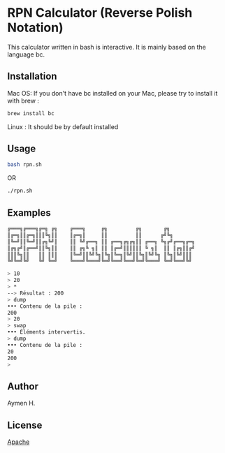 # RPN Calculator (Reverse Polish Notation)

This calculator written in bash is interactive. It is mainly based on the language bc.

## Installation

Mac OS:
If you don't have bc installed on your Mac, please try to install it with brew :
```bash
brew install bc
```
Linux :
It should be by default installed

## Usage

```bash
bash rpn.sh
```
OR
```bash
./rpn.sh
```

## Examples
```bash
╔═══╗╔═══╗╔═╗ ╔╗    ╔═══╗     ╔╗         ╔╗       ╔╗        
║╔═╗║║╔═╗║║║╚╗║║    ║╔═╗║     ║║         ║║      ╔╝╚╗       
║╚═╝║║╚═╝║║╔╗╚╝║    ║║ ╚╝╔══╗ ║║ ╔══╗╔╗╔╗║║ ╔══╗ ╚╗╔╝╔══╗╔═╗
║╔╗╔╝║╔══╝║║╚╗║║    ║║ ╔╗╚ ╗║ ║║ ║╔═╝║║║║║║ ╚ ╗║  ║║ ║╔╗║║╔╝
║║║╚╗║║   ║║ ║║║    ║╚═╝║║╚╝╚╗║╚╗║╚═╗║╚╝║║╚╗║╚╝╚╗ ║╚╗║╚╝║║║ 
╚╝╚═╝╚╝   ╚╝ ╚═╝    ╚═══╝╚═══╝╚═╝╚══╝╚══╝╚═╝╚═══╝ ╚═╝╚══╝╚╝  

> 10
> 20
> *
--> Résultat : 200
> dump
••• Contenu de la pile :
200
> 20
> swap
••• Éléments intervertis.
> dump
••• Contenu de la pile :
20
200
> 

```
## Author
Aymen H.

## License

[Apache](http://www.apache.org/licenses/)
